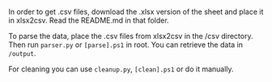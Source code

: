 In order to get .csv files, download the .xlsx version of the sheet and place it in xlsx2csv. Read the README.md in that folder.

To parse the data, place the .csv files from xlsx2csv in the /csv directory. Then run `parser.py` or `[parse].ps1` in root.
You can retrieve the data in `/output`.

For cleaning you can use `cleanup.py`, `[clean].ps1` or do it manually.